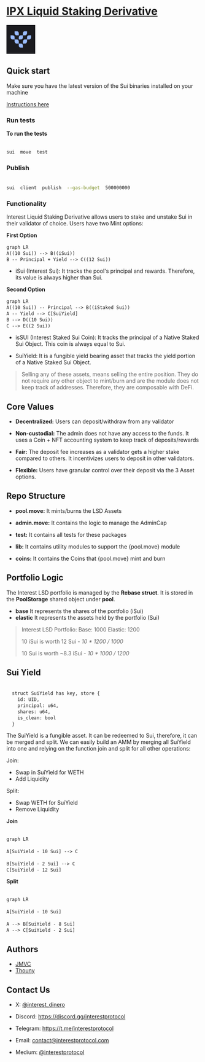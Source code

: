 # [IPX Liquid Staking Derivative](https://www.interestprotocol.com/)

<p>  <img  width="75px"height="75px"  src="./assets/logo.png" /></p>

## Quick start

Make sure you have the latest version of the Sui binaries installed on your machine

[Instructions here](https://docs.sui.io/devnet/build/install)

### Run tests

**To run the tests**

```bash

sui  move  test

```

### Publish

```bash

sui  client  publish  --gas-budget  500000000

```

### Functionality

Interest Liquid Staking Derivative allows users to stake and unstake Sui in their validator of choice. Users have two Mint options:

**First Option**

```mermaid
graph LR
A((10 Sui)) --> B((iSui))
B -- Principal + Yield --> C((12 Sui))
```

- iSui (Interest Sui): It tracks the pool's principal and rewards. Therefore, its value is always higher than Sui.

**Second Option**

```mermaid
graph LR
A((10 Sui)) -- Principal --> B((iStaked Sui))
A -- Yield --> C[SuiYield]
B --> D((10 Sui))
C --> E((2 Sui))
```

- isSUI (Interest Staked Sui Coin): It tracks the principal of a Native Staked Sui Object. This coin is always equal to Sui.

- SuiYield: It is a fungible yield bearing asset that tracks the yield portion of a Native Staked Sui Object.

> Selling any of these assets, means selling the entire position. They
> do not require any other object to mint/burn and are the module does not keep track of addresses. Therefore, they are
> composable with DeFi.

## Core Values

- **Decentralized:** Users can deposit/withdraw from any validator

- **Non-custodial:** The admin does not have any access to the funds. It uses a Coin + NFT accounting system to keep track of deposits/rewards

- **Fair:** The deposit fee increases as a validator gets a higher stake compared to others. It incentivizes users to deposit in other validators.

- **Flexible:** Users have granular control over their deposit via the 3 Asset options.

## Repo Structure

- **pool.move:** It mints/burns the LSD Assets

- **admin.move:** It contains the logic to manage the AdminCap

- **test:** It contains all tests for these packages

- **lib:** It contains utility modules to support the {pool.move} module

- **coins:** It contains the Coins that {pool.move} mint and burn

## Portfolio Logic

The Interest LSD portfolio is managed by the **Rebase struct**. It is stored in the **PoolStorage** shared object under **pool**.

- **base** It represents the shares of the portfolio (iSui)
- **elastic** It represents the assets held by the portfolio (Sui)

> Interest LSD Portfolio:
> Base: 1000
> Elastic: 1200
>
> 10 iSui is worth 12 Sui - _10 \* 1200 / 1000_
>
> 10 Sui is worth ~8.3 iSui - _10 \* 1000 / 1200_

## Sui Yield

```move

  struct SuiYield has key, store {
    id: UID,
    principal: u64,
    shares: u64,
    is_clean: bool
  }

```

The SuiYield is a fungible asset. It can be redeemed to Sui, therefore, it can be merged and split. We can easily build an AMM by merging all SuiYield into one and relying on the function join and split for all other operations:

Join:

- Swap in SuiYield for WETH
- Add Liquidity

Split:

- Swap WETH for SuiYield
- Remove Liquidity

**Join**

```mermaid

graph LR

A[SuiYield - 10 Sui] --> C

B[SuiYield - 2 Sui] --> C
C[SuiYield - 12 Sui]
```

**Split**

```mermaid

graph LR

A[SuiYield - 10 Sui]

A --> B[SuiYield - 8 Sui]
A --> C[SuiYield - 2 Sui]
```

## Authors

- [JMVC](https://twitter.com/josemvcerqueira)
- [Thouny](https://twitter.com/BL0CKRUNNER)

## Contact Us

- X: [@interest_dinero](https://x.com/interest_dinero)

- Discord: https://discord.gg/interestprotocol

- Telegram: https://t.me/interestprotocol

- Email: [contact@interestprotocol.com](mailto:contact@interestprotocol.com)

- Medium: [@interestprotocol](https://medium.com/@interestprotocol)
